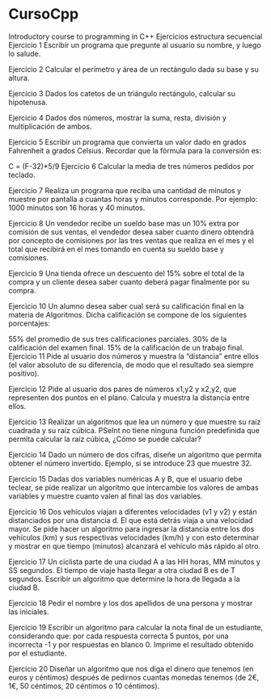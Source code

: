 # CursoCpp
Introductory course to programming in C++
Ejercicios estructura secuencial
Ejercicio 1
Escribir un programa que pregunte al usuario su nombre, y luego lo salude.

Ejercicio 2
Calcular el perímetro y área de un rectángulo dada su base y su altura.

Ejercicio 3
Dados los catetos de un triángulo rectángulo, calcular su hipotenusa.

Ejercicio 4
Dados dos números, mostrar la suma, resta, división y multiplicación de ambos.

Ejercicio 5
Escribir un programa que convierta un valor dado en grados Fahrenheit a grados Celsius. Recordar que la fórmula para la conversión es:

C = (F-32)*5/9
Ejercicio 6
Calcular la media de tres números pedidos por teclado.

Ejercicio 7
Realiza un programa que reciba una cantidad de minutos y muestre por pantalla a cuantas horas y minutos corresponde.
Por ejemplo: 1000 minutos son 16 horas y 40 minutos.

Ejercicio 8
Un vendedor recibe un sueldo base mas un 10% extra por comisión de sus ventas, el vendedor desea saber cuanto dinero obtendrá por concepto de comisiones por las tres ventas que realiza en el mes y el total que recibirá en el mes tomando en cuenta su sueldo base y comisiones.

Ejercicio 9
Una tienda ofrece un descuento del 15% sobre el total de la compra y un cliente desea saber cuanto deberá pagar finalmente por su compra.

Ejercicio 10
Un alumno desea saber cual será su calificación final en la materia de Algoritmos. Dicha calificación se compone de los siguientes porcentajes:

55% del promedio de sus tres calificaciones parciales.
30% de la calificación del examen final.
15% de la calificación de un trabajo final.
Ejercicio 11
Pide al usuario dos números y muestra la “distancia” entre ellos (el valor absoluto de su diferencia, de modo que el resultado sea siempre positivo).

Ejercicio 12
Pide al usuario dos pares de números x1,y2 y x2,y2, que representen dos puntos en el plano. Calcula y muestra la distancia entre ellos.

Ejercicio 13
Realizar un algoritmos que lea un número y que muestre su raíz cuadrada y su raíz cúbica. PSeInt no tiene ninguna función predefinida que permita calcular la raíz cúbica, ¿Cómo se puede calcular?

Ejercicio 14
Dado un número de dos cifras, diseñe un algoritmo que permita obtener el número invertido. Ejemplo, si se introduce 23 que muestre 32.

Ejercicio 15
Dadas dos variables numéricas A y B, que el usuario debe teclear, se pide realizar un algoritmo que intercambie los valores de ambas variables y muestre cuanto valen al final las dos variables.

Ejercicio 16
Dos vehículos viajan a diferentes velocidades (v1 y v2) y están distanciados por una distancia d. El que está detrás viaja a una velocidad mayor. Se pide hacer un algoritmo para ingresar la distancia entre los dos vehículos (km) y sus respectivas velocidades (km/h) y con esto determinar y mostrar en que tiempo (minutos) alcanzará el vehículo más rápido al otro.

Ejercicio 17
Un ciclista parte de una ciudad A a las HH horas, MM minutos y SS segundos. El tiempo de viaje hasta llegar a otra ciudad B es de T segundos. Escribir un algoritmo que determine la hora de llegada a la ciudad B.

Ejercicio 18
Pedir el nombre y los dos apellidos de una persona y mostrar las iniciales.

Ejercicio 19
Escribir un algoritmo para calcular la nota final de un estudiante, considerando que: por cada respuesta correcta 5 puntos, por una incorrecta -1 y por respuestas en blanco 0. Imprime el resultado obtenido por el estudiante.

Ejercicio 20
Diseñar un algoritmo que nos diga el dinero que tenemos (en euros y céntimos) después de pedirnos cuantas monedas tenemos (de 2€, 1€, 50 céntimos, 20 céntimos o 10 céntimos).
